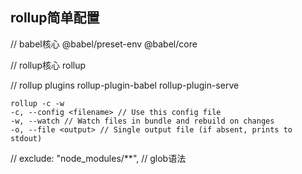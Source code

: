 ## rollup简单配置

// babel核心
@babel/preset-env @babel/core

// rollup核心
rollup

// rollup plugins 
rollup-plugin-babel rollup-plugin-serve

```
rollup -c -w
-c, --config <filename> // Use this config file 
-w, --watch // Watch files in bundle and rebuild on changes
-o, --file <output> // Single output file (if absent, prints to stdout)

```

// 
exclude: "node_modules/**", // glob语法
